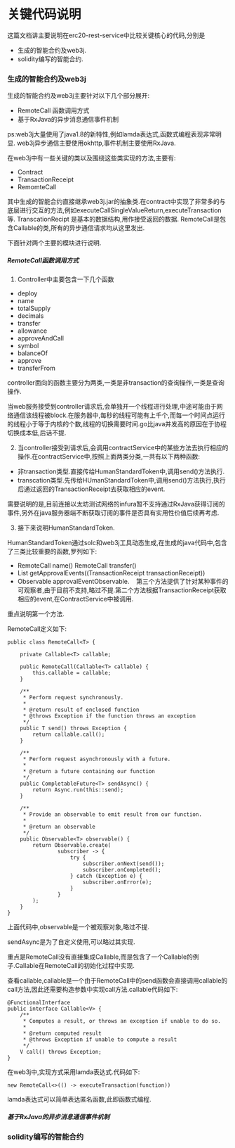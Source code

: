 # 关键代码说明


这篇文档讲主要说明在erc20-rest-service中比较关键核心的代码,分别是
- 生成的智能合约及web3j.
- solidity编写的智能合约.

### 生成的智能合约及web3j


生成的智能合约及web3j主要针对以下几个部分展开:
- RemoteCall 函数调用方式
- 基于RxJava的异步消息通信事件机制

ps:web3j大量使用了java1.8的新特性,例如lamda表达式,函数式编程表现非常明显.
web3j异步通信主要使用okhttp,事件机制主要使用RxJava.


在web3j中有一些关键的类以及围绕这些类实现的方法,主要有:
- Contract
- TransactionReceipt
- RemomteCall

其中生成的智能合约直接继承web3j.jar的抽象类.在contract中实现了非常多的与底层进行交互的方法,例如executeCallSingleValueReturn,executeTransaction等.
TranscationRecipt 是基本的数据结构,用作接受返回的数据.
RemoteCall是包含Callable的类,所有的异步通信请求均从这里发出.

下面针对两个主要的模块进行说明.

##### RemoteCall函数调用方式

1. Controller中主要包含一下几个函数
- deploy
- name
- totalSupply
- decimals
- transfer
- allowance
- approveAndCall
- symbol
- balanceOf
- approve
- transferFrom

controller面向的函数主要分为两类,一类是非transaction的查询操作,一类是查询操作.

当web服务接受到controller请求后,会单独开一个线程进行处理,中途可能由于网络通信该线程被block.在服务器中,每秒的线程可能有上千个,而每一个时间点运行的线程小于等于内核的个数,线程的切换需要时间.go比java并发高的原因在于协程切换成本低,后话不提.

2. 当controller接受到请求后,会调用contractService中的某些方法去执行相应的操作.在contractService中,按照上面两类分类,一共有以下两种函数:
- 非transaction类型.直接传给HumanStandardToken中,调用send()方法执行.
- transcation类型.先传给HUmanStandardToken中,调用send()方法执行,执行后通过返回的TransactionReceipt去获取相应的event.

需要说明的是,目前连接以太坊测试网络的infura暂不支持通过RxJava获得订阅的事件,另外在java服务器端不断获取订阅的事件是否具有实用性价值后续再考虑.

3. 接下来说明HumanStandardToken.

HumanStandardToken通过solc和web3j工具动态生成,在生成的java代码中,包含了三类比较重要的函数,罗列如下:
- RemoteCall<String> name()  RemoteCall<TransactionReceipt> transfer()
- List<ApprovalEventResponse> getApprovalEvents((TransactionReceipt transactionReceipt))
- Observable<ApprovalEventResponse> approvalEventObservable.
  
  第三个方法提供了针对某种事件的可观察者,由于目前不支持,略过不提.第二个方法根据TransactionReceipt获取相应的event,在ContractService中被调用.

重点说明第一个方法.

RemoteCall定义如下:
```
public class RemoteCall<T> {

    private Callable<T> callable;

    public RemoteCall(Callable<T> callable) {
        this.callable = callable;
    }

    /**
     * Perform request synchronously.
     *
     * @return result of enclosed function
     * @throws Exception if the function throws an exception
     */
    public T send() throws Exception {
        return callable.call();
    }

    /**
     * Perform request asynchronously with a future.
     *
     * @return a future containing our function
     */
    public CompletableFuture<T> sendAsync() {
        return Async.run(this::send);
    }

    /**
     * Provide an observable to emit result from our function.
     *
     * @return an observable
     */
    public Observable<T> observable() {
        return Observable.create(
                subscriber -> {
                    try {
                        subscriber.onNext(send());
                        subscriber.onCompleted();
                    } catch (Exception e) {
                        subscriber.onError(e);
                    }
                }
        );
    }
}
```
上面代码中,observable是一个被观察对象,略过不提.

sendAsync是为了自定义使用,可以略过其实现.

重点是RemoteCall没有直接集成Callable,而是包含了一个Callable的例子.Callable在RemoteCall的初始化过程中实现.

查看callable,callable是一个由于RemoteCall中的send函数会直接调用callable的call方法,因此还需要构造参数中实现call方法.callable代码如下:
```
@FunctionalInterface
public interface Callable<V> {
    /**
     * Computes a result, or throws an exception if unable to do so.
     *
     * @return computed result
     * @throws Exception if unable to compute a result
     */
    V call() throws Exception;
}
```

在web3j中,实现方式采用lamda表达式.代码如下:
```
new RemoteCall<>(() -> executeTransaction(function))
```
lamda表达式可以简单表达匿名函数,此即函数式编程.


##### 基于RxJava的异步消息通信事件机制


### solidity编写的智能合约

